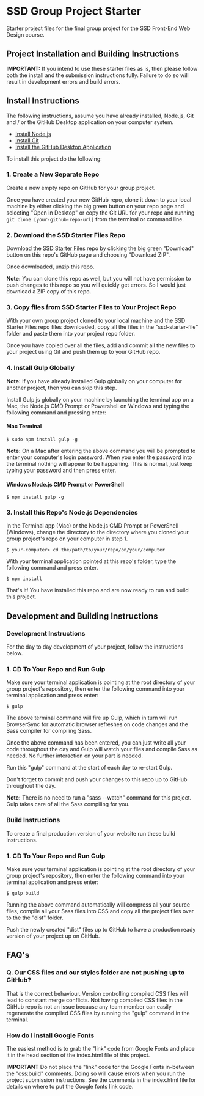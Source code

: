 # SSD Group Project Starter
Starter project files for the final group project for the SSD Front-End Web Design course.

## Project Installation and Building Instructions

**IMPORTANT:** If you intend to use these starter files as is, then please follow both the install and the submission instructions fully. Failure to do so will result in development errors and build errors.

## Install Instructions

The following instructions, assume you have already installed, Node.js, Git and / or the GitHub Desktop application on your computer system. 

- [Install Node.js](https://nodejs.org/)
- [Install Git](https://git-scm.com/)
- [Install the GitHub Desktop Application](https://desktop.github.com/)

To install this project do the following:

### 1. Create a New Separate Repo

Create a new empty repo on GitHub for your group project.

Once you have created your new GitHub repo, clone it down to your local machine by either clicking the big green button on your repo page and selecting "Open in Desktop" or copy the Git URL for your repo and running `git clone [your-github-repo-url]` from the terminal or command line. 

### 2. Download the SSD Starter Files Repo

Download the [SSD Starter Files](https://github.com/michaelwhyte/ssd-group-project-starter) repo by clicking the big green "Download" button on this repo's GitHub page and choosing "Download ZIP".

Once downloaded, unzip this repo. 

**Note:** You can clone this repo as well, but you will not have permission to push changes to this repo so you will quickly get errors. So I would just download a ZIP copy of this repo.

### 3. Copy files from SSD Starter Files to Your Project Repo

With your own group project cloned to your local machine and the SSD Starter Files repo files downloaded, copy all the files in the "ssd-starter-file" folder and paste them into your project repo folder.

Once you have copied over all the files, add and commit all the new files to your project using Git and push them up to your GitHub repo.


### 4. Install Gulp Globally

**Note:** If you have already installed Gulp globally on your computer for another project, then you can skip this step.

Install Gulp.js globally on your machine by launching the terminal app on a Mac, the Node.js CMD Prompt or Powershell on Windows and typing the following command and pressing enter:

#### Mac Terminal

```shell
$ sudo npm install gulp -g 
```
**Note:** On a Mac after entering the above command you will be prompted to enter your computer's login password. When you enter the password into the terminal nothing will appear to be happening. This is normal, just keep typing your password and then press enter.

#### Windows Node.js CMD Prompt or PowerShell

```shell
$ npm install gulp -g
```
### 3. Install this Repo's Node.js Dependencies

In the Terminal app (Mac) or the Node.js CMD Prompt or PowerShell (Windows), change the directory to the directory where you cloned your group project's repo on your computer in step 1.

```shell
$ your-computer> cd the/path/to/your/repo/on/your/computer
```

With your terminal application pointed at this repo's folder, type the following command and press enter.

```shell
$ npm install
```

That's it! You have installed this repo and are now ready to run and build this project.

## Development and Building Instructions

### Development Instructions

For the day to day development of your project, follow the instructions below.

### 1. CD To Your Repo and Run Gulp

Make sure your terminal application is pointing at the root directory of your group project's repository, then enter the following command into your terminal application and press enter:

```shell
$ gulp
```

The above terminal command will fire up Gulp, which in turn will run BrowserSync for automatic browser refreshes on code changes and the Sass compiler for compiling Sass.

Once the above command has been entered, you can just write all your code throughout the day and Gulp will watch your files and compile Sass as needed. No further interaction on your part is needed.

Run this "gulp" command at the start of each day to re-start Gulp.

Don't forget to commit and push your changes to this repo up to GitHub throughout the day.

**Note:** There is no need to run a "sass --watch" command for this project. Gulp takes care of all the Sass compiling for you.

### Build Instructions

To create a final production version of your website run these build instructions.

### 1. CD To Your Repo and Run Gulp

Make sure your terminal application is pointing at the root directory of your group project's repository, then enter the following command into your terminal application and press enter:

```shell
$ gulp build
```

Running the above command automatically will compress all your source files, compile all your Sass files into CSS and copy all the project files over to the the "dist" folder.

Push the newly created "dist" files up to GitHub to have a production ready version of your project up on GitHub.

## FAQ's

### Q. Our CSS files and our styles folder are not pushing up to GitHub?

That is the correct behaviour. Version controlling compiled CSS files will lead to constant merge conflicts. Not having compiled CSS files in the GitHub repo is not an issue because any team member can easily regenerate the compiled CSS files by running the "gulp" command in the terminal.

### How do I install Google Fonts

The easiest method is to grab the "link" code from Google Fonts and place it in the head section of the index.html file of this project.

**IMPORTANT** Do not place the "link" code for the Google Fonts in-between the "css:build" comments. Doing so will cause errors when you run the project submission instructions. See the comments in the index.html file for details on where to put the Google fonts link code.
